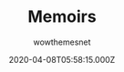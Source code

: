 ---
title: Memoirs
github: https://github.com/wowthemesnet/jekyll-theme-memoirs
demo: https://wowthemesnet.github.io/jekyll-theme-memoirs
author: wowthemesnet
ssg:
  - Jekyll
cms:
  - Markdown
date: 2020-04-08T05:58:15.000Z
description: Memoirs - beautiful free Jekyll theme
draft: true
publish_date: '2020-04-04T17:09:06Z'
update_date: '2021-10-31T15:32:15Z'
github_star: 285
github_fork: 300
---